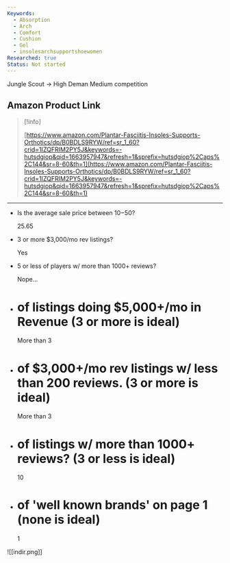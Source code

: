 ```yaml
---
Keywords:
  - Absorption
  - Arch
  - Comfort
  - Cushion
  - Gel
  - insolesarchsupportshoewomen
Researched: true
Status: Not started
---
```

Jungle Scout → High Deman Medium competition

## Amazon Product Link

> [!info]  
>  
> [https://www.amazon.com/Plantar-Fasciitis-Insoles-Supports-Orthotics/dp/B0BDLS9RYW/ref=sr_1_60?crid=1IZQFRIM2PY5J&keywords=-hutsdgiop&qid=1663957947&refresh=1&sprefix=hutsdgiop%2Caps%2C144&sr=8-60&th=1](https://www.amazon.com/Plantar-Fasciitis-Insoles-Supports-Orthotics/dp/B0BDLS9RYW/ref=sr_1_60?crid=1IZQFRIM2PY5J&keywords=-hutsdgiop&qid=1663957947&refresh=1&sprefix=hutsdgiop%2Caps%2C144&sr=8-60&th=1)  

---

- Is the average sale price between $10-$50?
    
    25.65
    

- 3 or more $3,000/mo rev listings?
    
    Yes
    

- 5 or less of players w/ more than 1000+ reviews?
    
    Nope…
    

- # of listings doing $5,000+/mo in Revenue (3 or more is ideal)
    
    More than 3
    

- # of $3,000+/mo rev listings w/ less than 200 reviews. (3 or more is ideal)
    
    More than 3
    

- # of listings w/ more than 1000+ reviews? (3 or less is ideal)
    
    10
    

- # of 'well known brands' on page 1 (none is ideal)
    
    1
    

  

![[indir.png]]